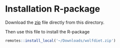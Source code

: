 # Installation R-package

Download the [zip](https://github.com/andreacorra/wolfdiet/raw/master/data/wolfdiet_R/wolfdiet.zip) file directly from this directory.

Then use this file to install the R-package

``` r
remotes::install_local('~/Downloads/wolfdiet.zip')
``` 
